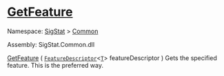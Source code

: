 # [GetFeature](./Signature-100663437.md)

Namespace: [SigStat]() > [Common](./../README.md)

Assembly: SigStat.Common.dll

[GetFeature](./Signature-100663437.md) ( [`FeatureDescriptor`](./../FeatureDescriptor-1.md)\<[`T`](./Signature-100663437.md)> featureDescriptor )	Gets the specified feature. This is the preferred way.
